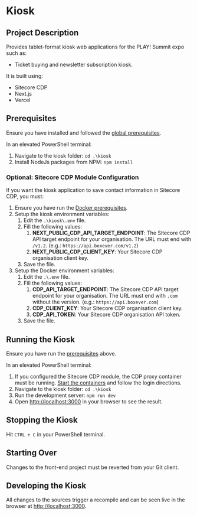 # Kiosk

## Project Description

Provides tablet-format kiosk web applications for the PLAY! Summit expo such as:

- Ticket buying and newsletter subscription kiosk.

It is built using:

- Sitecore CDP
- Next.js
- Vercel

## Prerequisites

Ensure you have installed and followed the [global prerequisites](../prerequisites.md).

In an elevated PowerShell terminal:

1. Navigate to the kiosk folder: `cd .\kiosk`
2. Install NodeJs packages from NPM: `npm install`

### Optional: Sitecore CDP Module Configuration

If you want the kiosk application to save contact information in Sitecore CDP, you must:

1. Ensure you have run the [Docker prerequisites](../docker.md#Prerequisites).
2. Setup the kiosk environment variables:
   1. Edit the `.\kiosk\.env` file.
   2. Fill the following values:
      1. **NEXT_PUBLIC_CDP_API_TARGET_ENDPOINT**: The Sitecore CDP API target endpoint for your organisation. The URL must end with `/v1.2`. (e.g.: `https://api.boxever.com/v1.2`)
      2. **NEXT_PUBLIC_CDP_CLIENT_KEY**: Your Sitecore CDP organisation client key.
   3. Save the file.
3. Setup the Docker environment variables:
   1. Edit the `.\.env` file.
   2. Fill the following values:
      1. **CDP_API_TARGET_ENDPOINT**: The Sitecore CDP API target endpoint for your organisation. The URL must end with `.com` without the version. (e.g.: `https://api.boxever.com`)
      2. **CDP_CLIENT_KEY**: Your Sitecore CDP organisation client key.
      3. **CDP_API_TOKEN**: Your Sitecore CDP organisation API token.
   3. Save the file.

## Running the Kiosk

Ensure you have run the [prerequisites](#Prerequisites) above.

In an elevated PowerShell terminal:

1. If you configured the Sitecore CDP module, the CDP proxy container must be running. [Start the containers](../docker.md#Starting-the-Containers) and follow the login directions.
2. Navigate to the kiosk folder: `cd .\kiosk`
3. Run the development server: `npm run dev`
4. Open [http://localhost:3000](http://localhost:3000) in your browser to see the result.

## Stopping the Kiosk

Hit `CTRL + C` in your PowerShell terminal.

## Starting Over

Changes to the front-end project must be reverted from your Git client.

## Developing the Kiosk

All changes to the sources trigger a recompile and can be seen live in the browser at [http://localhost:3000](http://localhost:3000).
